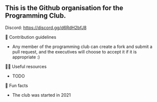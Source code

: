 <!--

**Here are some ideas to get you started:**

🙋‍♀️ A short introduction - what is your organization all about?
🌈 Contribution guidelines - how can the community get involved?
👩‍💻 Useful resources - where can the community find your docs? Is there anything else the community should know?
🍿 Fun facts - what does your team eat for breakfast?
🧙 Remember, you can do mighty things with the power of [Markdown](https://docs.github.com/github/writing-on-github/getting-started-with-writing-and-formatting-on-github/basic-writing-and-formatting-syntax)
-->

## This is the Github organisation for the Programming Club.

Discord: https://discord.gg/d6RdH2bfJ8

🌈 Contribution guidelines
* Any member of the programming club can create a fork and submit a pull request, and the executives will choose to accept it if it is appropriate :) 

👩‍💻 Useful resources
* TODO

🍿 Fun facts
* The club was started in 2021
